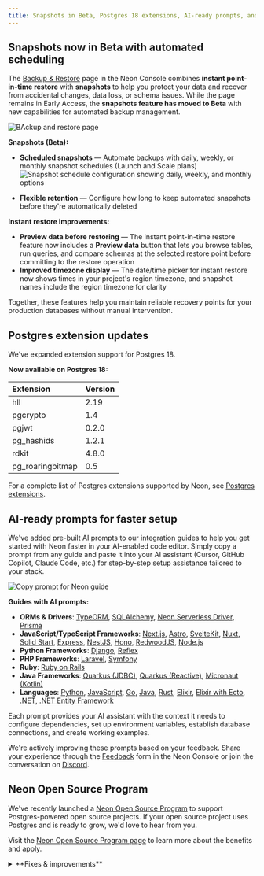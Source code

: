 ```yaml
---
title: Snapshots in Beta, Postgres 18 extensions, AI-ready prompts, and more
---
```


## Snapshots now in Beta with automated scheduling

The [Backup & Restore](/docs/guides/backup-restore) page in the Neon Console combines **instant point-in-time restore** with **snapshots** to help you protect your data and recover from accidental changes, data loss, or schema issues. While the page remains in Early Access, the **snapshots feature has moved to Beta** with new capabilities for automated backup management.

![BAckup and restore page](/docs/changelog/backup_restore_page_beta_snapshots.png)

**Snapshots (Beta):**

- **Scheduled snapshots** — Automate backups with daily, weekly, or monthly snapshot schedules (Launch and Scale plans)
  ![Snapshot schedule configuration showing daily, weekly, and monthly options](/docs/guides/snapshot_schedule_menu.png)

- **Flexible retention** — Configure how long to keep automated snapshots before they're automatically deleted

**Instant restore improvements:**

- **Preview data before restoring** — The instant point-in-time restore feature now includes a **Preview data** button that lets you browse tables, run queries, and compare schemas at the selected restore point before committing to the restore operation
- **Improved timezone display** — The date/time picker for instant restore now shows times in your project's region timezone, and snapshot names include the region timezone for clarity

Together, these features help you maintain reliable recovery points for your production databases without manual intervention.

## Postgres extension updates

We've expanded extension support for Postgres 18.

**Now available on Postgres 18:**

| Extension        | Version |
| :--------------- | :------ |
| hll              | 2.19    |
| pgcrypto         | 1.4     |
| pgjwt            | 0.2.0   |
| pg_hashids       | 1.2.1   |
| rdkit            | 4.8.0   |
| pg_roaringbitmap | 0.5     |

For a complete list of Postgres extensions supported by Neon, see [Postgres extensions](/docs/extensions/pg-extensions).

## AI-ready prompts for faster setup

We've added pre-built AI prompts to our integration guides to help you get started with Neon faster in your AI-enabled code editor. Simply copy a prompt from any guide and paste it into your AI assistant (Cursor, GitHub Copilot, Claude Code, etc.) for step-by-step setup assistance tailored to your stack.

![Copy prompt for Neon guide](/docs/changelog/copy_prompt.png)

**Guides with AI prompts:**

- **ORMs & Drivers**: [TypeORM](/docs/guides/typeorm), [SQLAlchemy](/docs/guides/sqlalchemy), [Neon Serverless Driver](/docs/serverless/serverless-driver), [Prisma](/docs/guides/prisma)
- **JavaScript/TypeScript Frameworks**: [Next.js](/docs/guides/nextjs), [Astro](/docs/guides/astro), [SvelteKit](/docs/guides/sveltekit), [Nuxt](/docs/guides/nuxt), [Solid Start](/docs/guides/solid-start), [Express](/docs/guides/express), [NestJS](/docs/guides/nestjs), [Hono](/docs/guides/hono), [RedwoodJS](/docs/guides/redwoodsdk), [Node.js](/docs/guides/node)
- **Python Frameworks**: [Django](/docs/guides/django), [Reflex](/docs/guides/reflex)
- **PHP Frameworks**: [Laravel](/docs/guides/laravel), [Symfony](/docs/guides/symfony)
- **Ruby**: [Ruby on Rails](/docs/guides/ruby-on-rails)
- **Java Frameworks**: [Quarkus (JDBC)](/docs/guides/quarkus-jdbc), [Quarkus (Reactive)](/docs/guides/quarkus-reactive), [Micronaut (Kotlin)](/docs/guides/micronaut-kotlin)
- **Languages**: [Python](/docs/guides/python), [JavaScript](/docs/guides/javascript), [Go](/docs/guides/go), [Java](/docs/guides/java), [Rust](/docs/guides/rust), [Elixir](/docs/guides/elixir), [Elixir with Ecto](/docs/guides/elixir-ecto), [.NET](/docs/guides/dotnet-npgsql), [.NET Entity Framework](/docs/guides/dotnet-entity-framework)

Each prompt provides your AI assistant with the context it needs to configure dependencies, set up environment variables, establish database connections, and create working examples.

We're actively improving these prompts based on your feedback. Share your experience through the [Feedback](https://console.neon.tech/app/projects?modal=feedback) form in the Neon Console or join the conversation on [Discord](https://discord.gg/92vNTzKDGp).

## Neon Open Source Program

We've recently launched a [Neon Open Source Program](https://neon.com/blog/neon-open-source-program) to support Postgres-powered open source projects. If your open source project uses Postgres and is ready to grow, we'd love to hear from you.

Visit the [Neon Open Source Program page](https://neon.com/blog/neon-open-source-program) to learn more about the benefits and apply.

<details>
<summary>**Fixes & improvements**</summary>

- **Project dashboard**
  - The **Network transfer** metric in the usage widget on the **Project dashboard** now displays usage in GB instead of KB for improved readability on paid plans.

- **Private Networking**
  - Fixed an issue in the VPC endpoint restrictions view in project settings where assigned VPC endpoints were incorrectly shown as "Connection allowed: No" even when they were actively assigned to the project.

- **Vercel integration fixes**
  - Fixed an issue in the [Vercel-Managed Integration](https://neon.com/docs/guides/vercel-managed-integration) where exceeding the data transfer limit returned a generic error. The error message is now clear and actionable.
  - Fixed an issue in the [Vercel-Managed Integration](https://neon.com/docs/guides/vercel-managed-integration) where removed Vercel team members were not automatically synchronized with Neon organizations. Member removals and role changes are now properly synchronized by a periodic job.

- **Postgres extensions**
  - Fixed an issue that prevented installing the [postgis_sfcgal](/docs/extensions/postgis-related-extensions#postgis-sfcgal) extension.

</details>

